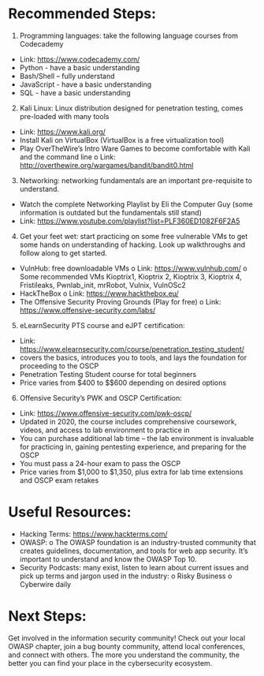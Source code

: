 # Recommended Steps:
1.	Programming languages: take the following language courses from Codecademy
-	Link: https://www.codecademy.com/ 
-	Python - have a basic understanding
-	Bash/Shell – fully understand 
-	JavaScript - have a basic understanding
-	SQL - have a basic understanding
2.	Kali Linux: Linux distribution designed for penetration testing, comes pre-loaded with many tools
-	Link: https://www.kali.org/ 
-	Install Kali on VirtualBox (VirtualBox is a free virtualization tool)
-	Play OverTheWire’s Intro Ware Games to become comfortable with Kali and the command line
  o	Link: http://overthewire.org/wargames/bandit/bandit0.html
3.	Networking: networking fundamentals are an important pre-requisite to understand. 
-	Watch the complete Networking Playlist by Eli the Computer Guy (some information is outdated but the fundamentals still stand) 
-	Link: https://www.youtube.com/playlist?list=PLF360ED1082F6F2A5
4.	Get your feet wet: start practicing on some free vulnerable VMs to get some hands on understanding of hacking. Look up walkthroughs and follow along to get started. 
-	VulnHub: free downloadable VMs
  o	Link: https://www.vulnhub.com/ 
  o	Some recommended VMs Kioptrix1, Kioptrix 2, Kioptrix 3, Kioptrix 4, Fristileaks, Pwnlab_init, mrRobot, Vulnix, VulnOSc2
-	HackTheBox 
  o	Link: https://www.hackthebox.eu/ 
-	The Offensive Security Proving Grounds (Play for free) 
o	Link: https://www.offensive-security.com/labs/ 
5.	eLearnSecurity PTS course and eJPT certification: 
-	Link: https://www.elearnsecurity.com/course/penetration_testing_student/ 
-	covers the basics, introduces you to tools, and lays the foundation for proceeding to the OSCP
-	Penetration Testing Student course for total beginners
-	Price varies from $400 to $$600 depending on desired options
6.	Offensive Security’s PWK and OSCP Certification:
-	Link: https://www.offensive-security.com/pwk-oscp/ 
-	Updated in 2020, the course includes comprehensive coursework, videos, and access to lab environment to practice in
-	You can purchase additional lab time – the lab environment is invaluable for practicing in, gaining pentesting experience, and preparing for the OSCP
-	You must pass a 24-hour exam to pass the OSCP
-	Price varies from $1,000 to $1,350, plus extra for lab time extensions and OSCP exam retakes

# Useful Resources:
-	Hacking Terms: https://www.hackterms.com/ 
-	OWASP: 
  o	The OWASP foundation is an industry-trusted community that creates guidelines, documentation, and tools for web app security. It’s important to understand and know the OWASP Top 10. 
-	Security Podcasts: many exist, listen to learn about current issues and pick up terms and jargon used in the industry:
  o	Risky Business 
  o	Cyberwire daily 

# Next Steps:
Get involved in the information security community! Check out your local OWASP chapter, join a bug bounty community, attend local conferences, and connect with others. The more you understand the community, the better you can find your place in the cybersecurity ecosystem. 
